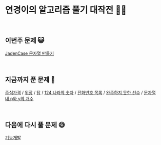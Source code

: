 # 연경이의 알고리즘 풀기 대작전 🏃‍♂️

<br>

## 이번주 문제 😺
[JadenCase 문자열 만들기](https://programmers.co.kr/learn/courses/30/lessons/12951)

<br>

## 지금까지 푼 문제 🥳
[주식가격](https://programmers.co.kr/learn/courses/30/lessons/42584) / [위장](https://programmers.co.kr/learn/courses/30/lessons/42578) / [탑](https://programmers.co.kr/learn/courses/30/lessons/42588
) / [124 나라의 숫자](https://programmers.co.kr/learn/courses/30/lessons/12899) / [전화번호 목록](https://programmers.co.kr/learn/courses/30/lessons/42577) / [완주하지 못한 선수](https://programmers.co.kr/learn/courses/30/lessons/42576) / [문자열 내 p와 y의 개수](https://programmers.co.kr/learn/courses/30/lessons/12916)

<br>

## 다음에 다시 풀 문제 😅
[기능개발](https://programmers.co.kr/learn/courses/30/lessons/42586)

